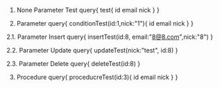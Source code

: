1. None Parameter Test
   query{
   test{
   id
   email
   nick
   }
   }

2. Parameter
   query{
   conditionTest(id:1,nick:"1"){
   id
   email
   nick
   }
   }

2.1. Parameter Insert
query{
insertTest(id:8, email:"8@8.com",nick:"8")
}

2.2. Parameter Update
query{
updateTest(nick:"test", id:8)
}

2.3. Parameter Delete
query{
deleteTest(id:8)
}

3. Procedure
   query{
   proceducreTest(id:3){
   id
   email
   nick
   }
   }
